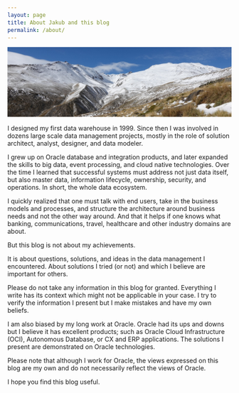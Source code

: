```yaml
---
layout: page
title: About Jakub and this blog
permalink: /about/
---
```


![Intro Picture](/images/about/mulhacen.JPG)

I designed my first data warehouse in 1999. Since then I was involved in dozens large scale data management projects, mostly in the role of solution architect, analyst, designer, and data modeler.

I grew up on Oracle database and integration products, and later expanded the skills to big data, event processing, and cloud native technologies. Over the time I learned that successful systems must address not just data itself, but also master data, information lifecycle, ownership, security, and operations. In short, the whole data ecosystem.

I quickly realized that one must talk with end users, take in the business models and processes, and structure the architecture around business needs and not the other way around. And that it helps if one knows what banking, communications, travel, healthcare and other industry domains are about. 

But this blog is not about my achievements.

It is about questions, solutions, and ideas in the data management I encountered. About solutions I tried (or not) and which I believe are important for others.

Please do not take any information in this blog for granted. Everything I write has its context which might not be applicable in your case. I try to verify the information I present but I make mistakes and have my own beliefs.

I am also biased by my long work at Oracle. Oracle had its ups and downs but I believe it has excellent products; such as Oracle Cloud Infrastructure (OCI), Autonomous Database, or CX and ERP applications. The solutions I present are demonstrated on Oracle technologies.

Please note that although I  work for Oracle, the views expressed on this blog are my own and do not necessarily reflect the views of Oracle.

I hope you find this blog useful.
